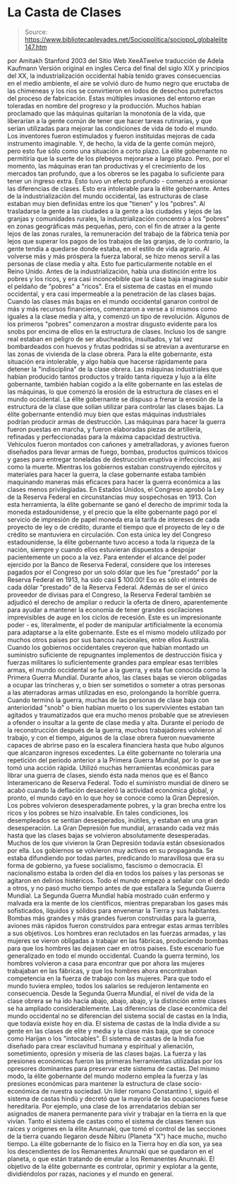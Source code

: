 # La Casta de Clases

> Source: https://www.bibliotecapleyades.net/Sociopolitica/sociopol_globalelite147.htm

por Amitakh Stanford
2003
del
Sitio Web XeeATwelve
traducción de
Adela Kaufmann
Versión
original en ingles
Cerca del final del
siglo XIX y principios del XX, la industrialización occidental había tenido
graves consecuencias en el medio ambiente, el aire se volvió duro de humo
negro que eructaba de las chimeneas y los ríos se convirtieron en lodos de
desechos putrefactos del proceso de fabricación.
Estas múltiples
invasiones del entorno eran toleradas en nombre del progreso y la producción.
Muchos habían proclamado
que las máquinas quitarían la monotonía de la vida, que liberarían a la
gente común de tener que hacer tareas rutinarias, y que serían utilizadas
para mejorar las condiciones de vida de todo el mundo. Los inventores
fueron estimulados y fueron instituidas mejoras de cada instrumento
imaginable. Y, de hecho, la vida de la gente común mejoró, pero esto fue
sólo como una situación a corto plazo.
La élite gobernante no
permitiría que la suerte de los plebeyos mejorarse a largo plazo. Pero, por
el momento, las máquinas eran tan productivas y el crecimiento de los
mercados tan profundo, que a los obreros se les pagaba lo suficiente para
tener un ingreso extra.
Esto tuvo un efecto profundo - comenzó a erosionar las diferencias de clases. Esto
era intolerable para la élite gobernante. Antes de la industrialización del
mundo occidental, las estructuras de clase estaban muy bien definidas entre
los que "tienen" y los "pobres".
Al trasladarse la gente a las ciudades a la
gente a las ciudades y lejos de las granjas y comunidades rurales, la
industrialización concentró a los "pobres" en zonas geográficas más pequeñas,
pero, con el fin de atraer a la gente lejos de las zonas rurales, la
remuneración del trabajo de la fábrica tenía por lejos que superar los pagos
de los trabajos de las granjas, de lo contrario, la gente tendía a quedarse
donde estaba, en el estilo de vida agrario.
Al volverse más y más
próspera la fuerza laboral, se hizo menos servil a las personas de clase
media y alta.
Esto fue particularmente notable en el Reino Unido. Antes de
la industrialización, había una distinción entre los pobres y los ricos, y
era casi inconcebible que la clase baja imaginase subir el peldaño de "pobres"
a "ricos". Era el sistema de castas en el mundo occidental, y era casi
impermeable a la penetración de las clases bajas.
Cuando las clases más bajas en el mundo occidental ganaron control de más y
más recursos financieros, comenzaron a verse a sí mismos como iguales a la
clase media y alta, y comenzó un tipo de revolución.
Algunos de los primeros
"pobres" comenzaron a mostrar disgusto evidente para los snobs por encima de
ellos en la estructura de clases. Incluso los de sangre
real estaban
en peligro de ser abucheados, insultados, y tal vez bombardeados con huevos
y frutas podridas si se atrevían a aventurarse en las zonas de vivienda de
la clase obrera.
Para la elite
gobernante, esta situación era intolerable, y algo había que hacerse
rápidamente para detener la "indisciplina" de la clase obrera.
Las máquinas
industriales que habían producido tantos productos y traído tanta riqueza y
lujo a la élite gobernante, también habían cogido a la elite gobernante en
las estelas de las máquinas, lo que comenzó la erosión de la estructura de
clases en el mundo occidental. La élite gobernante se dispuso a frenar la
erosión de la estructura de la clase que solían utilizar para controlar las
clases bajas.
La élite gobernante
entendió muy bien que estas máquinas industriales podrían producir armas de
destrucción. Las máquinas para hacer la guerra fueron puestas en marcha, y
fueron elaboradas piezas de artillería, refinadas y perfeccionadas para la
máxima capacidad destructiva. Vehículos fueron montados con cañones y
ametralladoras, y aviones fueron diseñados para llevar armas de fuego,
bombas, productos químicos tóxicos y gases para entregar toneladas de
destrucción eruptiva e infecciosa, así como la muerte.
Mientras los gobiernos
estaban construyendo ejércitos y materiales para hacer la guerra, la clase
gobernante estaba también maquinando maneras más eficaces para hacer la
guerra económica a las clases menos privilegiadas.
En Estados Unidos, el
Congreso aprobó la Ley de la Reserva Federal en circunstancias muy
sospechosas en 1913. Con esta herramienta, la élite gobernante se ganó el
derecho de imprimir toda la moneda estadounidense, y el precio que la elite
gobernante pagó por el servicio de impresión de papel moneda era la tarifa
de intereses de cada proyecto de ley o de crédito, durante el tiempo que el
proyecto de ley o de crédito se mantuviera en circulación.
Con esta única
ley del Congreso estadounidense, la élite gobernante tuvo acceso a toda la
riqueza de la nación, siempre y cuando ellos estuvieran dispuestos a
despojar pacientemente un poco a la vez.
Para entender el alcance del poder ejercido por la Banco
de Reserva Federal,
considere que los intereses pagados por el Congreso por un solo dólar que
les fue "prestado" por la Reserva Federal en 1913, ha sido casi $ 100.00!
Eso es sólo el interés
de cada dólar "prestado" de la Reserva Federal.
Además de ser el único
proveedor de divisas para el Congreso, la Reserva Federal también se
adjudicó el derecho de ampliar o reducir la oferta de dinero, aparentemente
para ayudar a mantener la economía de tener grandes oscilaciones
imprevisibles de auge en los ciclos de recesión. Este es un impresionante
poder - es, literalmente, el poder de manipular artificialmente la economía
para adaptarse a la elite gobernante.
Este es el mismo modelo
utilizado por muchos otros países por sus bancos nacionales, entre ellos
Australia.
Cuando los gobiernos
occidentales creyeron que habían montado un suministro suficiente de
repugnantes implementos de destrucción física y fuerzas militares lo
suficientemente grandes para emplear esas terribles armas, el mundo
occidental se fue a la guerra, y esta fue conocida como la Primera Guerra
Mundial.
Durante años, las clases bajas se vieron obligadas a ocupar las
trincheras y, o bien ser sometidos o someter a otras personas a las
aterradoras armas utilizadas en eso, prolongando la horrible guerra.
Cuando
terminó la guerra, muchas de las personas de clase baja con anterioridad
"snob" o bien habían muerto o los supervivientes estaban tan agitados y
traumatizados que era mucho menos probable que se atreviesen a ofender o
insultar a la gente de clase media y alta.
Durante el período de la
reconstrucción después de la guerra, muchos trabajadores volvieron al
trabajo, y con el tiempo, algunos de la clase obrera fueron nuevamente
capaces de abrirse paso en la escalera financiera hasta que hubo algunos que
alcanzaron ingresos excedentes.
La élite gobernante no toleraría una
repetición del período anterior a la Primera Guerra Mundial, por lo que se
tomó una acción rápida. Utilizó muchas herramientas económicas para librar
una guerra de clases, siendo ésta nada menos que es el Banco
Interamericano de Reserva Federal.
Todo el suministro
mundial de dinero se acabó cuando la deflación desaceleró la actividad
económica global, y pronto, el mundo cayó en lo que hoy se conoce como la Gran
Depresión. Los pobres volvieron desesperadamente pobres, y la gran
brecha entre los ricos y los pobres se hizo insalvable.
En tales
condiciones, los desempleados se sentían desesperados, inútiles, y estaban
en una gran desesperación. La Gran Depresión fue mundial, arrasando cada vez
más hasta que las clases bajas se volvieron absolutamente desesperadas.
Muchos de los que vivieron la Gran Depresión todavía están obsesionados por
ella.
Los gobiernos se volvieron muy activos en su propaganda. Se estaba
difundiendo por todas partes, predicando lo maravillosa que era su forma de
gobierno, ya fuese socialismo, fascismo o democracia. El nacionalismo estaba
la orden del día en todos los países y las personas se agitaron en delirios
histéricos. Todo el mundo empezó a señalar con el dedo a otros, y no pasó
mucho tiempo antes de que estallara la Segunda Guerra Mundial.
La Segunda Guerra Mundial había mostrado cuán enfermo y malvada era la mente
de los científicos, mientras preparaban los gases más sofisticados, líquidos
y sólidos para envenenar la Tierra y sus habitantes.
Bombas más grandes y
más grandes fueron construidas para la guerra, aviones más rápidos fueron
construidos para entregar estas armas terribles a sus objetivos. Los hombres
eran reclutados en las fuerzas armadas, y las mujeres se vieron obligadas a
trabajar en las fábricas, produciendo bombas para que los hombres las
dejasen caer en otros países.
Este escenario fue
generalizado en todo el mundo occidental.
Cuando la guerra terminó, los hombres volvieron a casa para encontrar que
por ahora las mujeres trabajaban en las fábricas, y que los hombres ahora
encontraban competencia en la fuerza de trabajo con las mujeres. Para que
todo el mundo tuviera empleo, todos los salarios se redujeron lentamente en
consecuencia.
Desde la Segunda Guerra Mundial, el nivel de vida de la clase
obrera se ha ido hacia abajo, abajo, abajo, y la distinción entre clases se
ha ampliado considerablemente.
Las diferencias de clase económica del mundo occidental no se diferencian
del sistema social de castas en la India, que todavía existe hoy en día. El
sistema de castas de la India divide a su gente en las clases de elite y
media y la clase más baja, que se conoce como Harijan o los "intocables". El
sistema de castas de la India fue diseñado para crear esclavitud humana y
espiritual y alienación, sometimiento, opresión y miseria de las clases
bajas.
La fuerza y las
presiones económicas fueron las primeras herramientas utilizadas por los
opresores dominantes para preservar este sistema de castas.
Del mismo modo, la élite gobernante del mundo moderno emplea la fuerza y las
presiones económicas para mantener la estructura de clase socio-económica de
nuestra sociedad.
Un líder romano Constantino I, siguió el sistema de
castas hindú y decretó que la mayoría de las ocupaciones fuese hereditaria. Por
ejemplo, una clase de los arrendatarios debían ser asignados de manera
permanente para vivir y trabajar en la tierra en la que vivían.
Tanto el sistema de castas como el sistema de clases tienen sus raíces y
orígenes en la
élite Anunnaki,
que tomó el control de las secciones de la tierra cuando llegaron desde Nibiru (Planeta
"X") hace mucho, mucho tiempo.
La élite gobernante de
lo físico en la Tierra hoy en día son, ya sea los descendientes
de los Remanentes Anunnaki que
se quedaron en el planeta, o que están tratando de emular a los Remanentes
Anunnaki.
El
objetivo de la élite gobernante es controlar, oprimir y explotar
a la gente, dividiéndolos por razas, naciones y el mundo en general.
